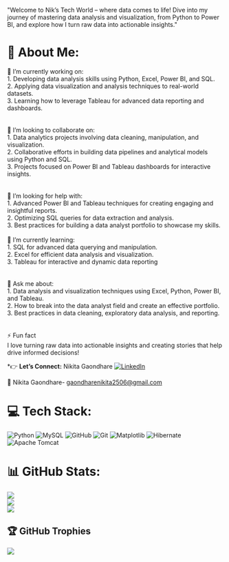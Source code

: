 "Welcome to Nik’s Tech World – where data comes to life! Dive into my journey of mastering data analysis and visualization, from Python to Power BI, and explore how I turn raw data into actionable insights."



# 💫 About Me:
🔭 I’m currently working on:<br>1.  Developing data analysis skills using Python, Excel, Power BI, and SQL.<br>2.  Applying data visualization and analysis techniques to real-world datasets.<br>3.  Learning how to leverage Tableau for advanced data reporting and dashboards.<br><br><br>👯 I’m looking to collaborate on:<br>1.  Data analytics projects involving data cleaning, manipulation, and visualization.<br>2. Collaborative efforts in building data pipelines and analytical models using Python and SQL.<br>3. Projects focused on Power BI and Tableau dashboards for interactive insights.  <br><br><br>🤝 I’m looking for help with:<br>1.  Advanced Power BI and Tableau techniques for creating engaging and insightful reports.<br>2. Optimizing SQL queries for data extraction and analysis.<br>3. Best practices for building a data analyst portfolio to showcase my skills.<br><br>🌱 I’m currently learning:<br>1.  SQL for advanced data querying and manipulation.<br>2. Excel for efficient data analysis and visualization.<br>3. Tableau for interactive and dynamic data reporting<br><br><br>💬 Ask me about:<br>1. Data analysis and visualization techniques using Excel, Python, Power BI, and Tableau.<br>2. How to break into the data analyst field and create an effective portfolio.<br>3. Best practices in data cleaning, exploratory data analysis, and reporting.<br><br><br>⚡ Fun fact<br>I love turning raw data into actionable insights and creating stories that help drive informed decisions!


*👉 **Let’s Connect:** 
Nikita Gaondhare [![LinkedIn](https://img.shields.io/badge/LinkedIn-Connect-blue?style=flat&logo=linkedin)](https://www.linkedin.com/in/nikita-gaondhare-9511242562-/)

📧 Nikita Gaondhare- gaondharenikita2506@gmail.com

# 💻 Tech Stack:
![Python](https://img.shields.io/badge/python-3670A0?style=for-the-badge&logo=python&logoColor=ffdd54) ![MySQL](https://img.shields.io/badge/mysql-4479A1.svg?style=for-the-badge&logo=mysql&logoColor=white) ![GitHub](https://img.shields.io/badge/github-%23121011.svg?style=for-the-badge&logo=github&logoColor=white) ![Git](https://img.shields.io/badge/git-%23F05033.svg?style=for-the-badge&logo=git&logoColor=white) ![Matplotlib](https://img.shields.io/badge/Matplotlib-%23ffffff.svg?style=for-the-badge&logo=Matplotlib&logoColor=black) ![Hibernate](https://img.shields.io/badge/Hibernate-59666C?style=for-the-badge&logo=Hibernate&logoColor=white) ![Apache Tomcat](https://img.shields.io/badge/apache%20tomcat-%23F8DC75.svg?style=for-the-badge&logo=apache-tomcat&logoColor=black)
# 📊 GitHub Stats:
![](https://github-readme-stats.vercel.app/api?username=nikgavandhare&theme=dark&hide_border=false&include_all_commits=false&count_private=false)<br/>
![](https://github-readme-streak-stats.herokuapp.com/?user=nikgavandhare&theme=dark&hide_border=false)<br/>
![](https://github-readme-stats.vercel.app/api/top-langs/?username=nikgavandhare&theme=dark&hide_border=false&include_all_commits=false&count_private=false&layout=compact)

## 🏆 GitHub Trophies
![](https://github-profile-trophy.vercel.app/?username=nikgavandhare&theme=radical&no-frame=false&no-bg=true&margin-w=4)


